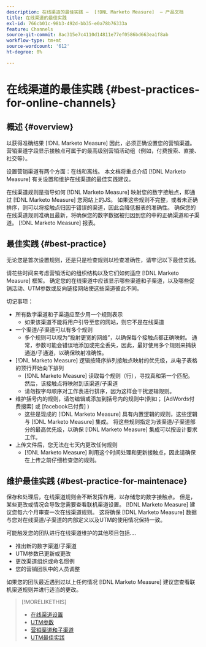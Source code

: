 ```yaml
---
description: 在线渠道的最佳实践 —  [!DNL Marketo Measure]  — 产品文档
title: 在线渠道的最佳实践
exl-id: 766cb01c-98b3-492d-bb35-e0a78b76333a
feature: Channels
source-git-commit: 8ac315e7c4110d14811e77ef0586bd663ea1f8ab
workflow-type: tm+mt
source-wordcount: '612'
ht-degree: 0%

---
```


# 在线渠道的最佳实践 {#best-practices-for-online-channels}

## 概述 {#overview}

以获得准确结果 [!DNL Marketo Measure] 因此，必须正确设置您的营销渠道。 营销渠道字段显示接触点可属于的最高级别营销活动组（例如，付费搜索、直接、社交等）。

设置营销渠道有两个方面：在线和离线。 本文档将重点介绍 [!DNL Marketo Measure] 有关设置和维护在线渠道的最佳实践建议。

在线渠道规则是指导如何 [!DNL Marketo Measure] 映射您的数字接触点，即通过 [!DNL Marketo Measure] 您网站上的JS。 如果这些规则不完整，或者未正确排序，则可以将接触点归因于错误的渠道，因此会降低报表的准确性。 确保您的在线渠道规则准确且最新，将确保您的数字数据被归因到您的中的正确渠道和子渠道。 [!DNL Marketo Measure] 报表。

## 最佳实践 {#best-practice}

无论您是首次设置规则，还是只是检查规则以检查准确性，请牢记以下最佳实践。

请花些时间来考虑营销活动的组织结构以及它们如何适应 [!DNL Marketo Measure] 框架。 确定您的在线渠道中应该显示哪些渠道和子渠道，以及哪些促销活动、UTM参数或反向链接网站使这些渠道彼此不同。

切记事项：

* 所有数字渠道和子渠道应至少用一个规则表示
   * 如果该渠道不能将用户引导至您的网站，则它不是在线渠道
* 一个渠道/子渠道可以有多个规则
   * 多个规则可以视为“投射更宽的网络”，以确保每个接触点都正确映射。 通常，参数可能会错误地添加或完全丢失，因此，最好使用多个规则来捕获通道/子通道，以确保映射准确性。
* [!DNL Marketo Measure] 逻辑按降序排列接触点映射的优先级，从电子表格的顶行开始向下排列
   * [!DNL Marketo Measure] 读取每个规则（行），寻找真和第一个匹配。 然后，该接触点将映射到该渠道/子渠道
   * 请勿按字母顺序对工作表进行排序，因为这样会干扰逻辑规则。
* 维护括号内的规则，请勿编辑或添加到括号内的规则中(例如； [AdWords付费搜索] 或 [facebook已付费] )
   * 这些是现成的 [!DNL Marketo Measure] 具有内置逻辑的规则，这些逻辑与 [!DNL Marketo Measure] 集成。 将这些规则指定为该渠道/子渠道部分的最高优先级，以确保 [!DNL Marketo Measure] 集成可以按设计要求工作。
* 上传文件后，您无法在七天内更改任何规则
   * [!DNL Marketo Measure] 利用这个时间处理和更新接触点，因此请确保在上传之前仔细检查您的规则。

## 维护最佳实践 {#best-practice-for-maintenace}

保存和处理后，在线渠道规则会不断发挥作用，以存储您的数字接触点。 但是，某些更改或情况会导致您需要查看联机渠道设置。 [!DNL Marketo Measure] 建议您每六个月审查一次在线渠道规则。 这将确保 [!DNL Marketo Measure] 数据与您对在线渠道/子渠道的内部定义以及UTM的使用情况保持一致。

可能触发您的团队进行在线渠道维护的其他项目包括....

* 推出新的数字渠道/子渠道
* UTM参数已更新或更改
* 更改渠道组织或命名惯例
* 您的营销团队中的人员调整

如果您的团队最近遇到过以上任何情况 [!DNL Marketo Measure] 建议您查看联机渠道规则并进行适当的更改。

>[!MORELIKETHIS]
>
>* [在线渠道设置](/help/channel-tracking-and-setup/online-channels/online-custom-channel-setup.md)
>* [UTM参数](/help/channel-tracking-and-setup/online-channels/utm-parameters.md)
>* [营销渠道和子渠道](/help/channel-tracking-and-setup/online-channels/marketing-channels-and-subchannels.md)
>* [UTM最佳实践](/help/channel-tracking-and-setup/online-channels/best-practices-for-setting-up-utm-parameters.md)
